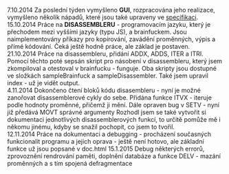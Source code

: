 7.10.2014	Za poslední týden vymyšleno <b>GUI</b>,
rozpracována jeho realizace, vymyšleno několik nápadů, 
které jsou také upraveny ve <a target="blank" href="https://docs.google.com/document/d/1goM_UvtzGTrMLgIoYjw0wpgCoMu7Xk8x_q82LyYdnz4/edit">specifikaci</a>.
<br>
15.10.2014	Práce na <b>DISASSEMBLERU</b> - programovacím jazyku, který je 
přechodem mezi vyššími jazyky (typu JS), a brainfuckem. Jsou
naimplementovány příkazy pro kopírování, zavádění proměnných, výpis a 
přímé kódování. Čeká ještě hodně práce, ale základ je postaven.
<br>
21.10.2014 Práce na disassembleru, přidání ADDX, ADDS, ITER a ITRI.
Pomocí těchto poté sepsán skript pro násobení v disassembleru, který jsem zkompiloval a otestoval v brainfucku - funguje.
Oba skripty jsou dostupné ve složkách sampleBrainfuck a sampleDisassembler. Také jsem upravil index - už je vidět output.
<br>
4.11.2014 Dokončeno čtení bloků kódu disasembleru - nyní je možné zanořovat disassemblerové cykly do sebe.
Přidána funkce ITVX - iteruje podle hodnoty proměnné, přičemž ji mění. 
Dále opraven bug v SETV - nyní již předává MOVT správné argumenty
Rozhodl jsem se také vytvořit si dokumentaci jednotlivých disassemblerových funkcí, to určitě pomůže mě i někomu
jinému, kdyby se snažil pochopit, co jsem to tvořil.
<br>
12.11.2014 Práce na dokumentaci a debugging - procházení současných funkcionalit
programu a jejich oprava - ještě není hotovo, ale základní funkce už jsou popsané
v doc.html
15.1.2015 Debug některých errorů, zprovoznění rendrování paměti, doplnění databáze
a funkce DELV - mazání proměnných a s tím spojená defragmentace
<br>